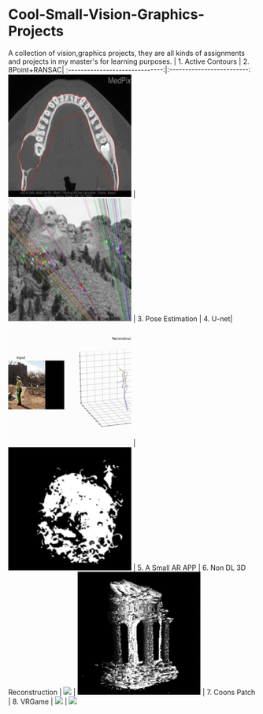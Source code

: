 # Cool-Small-Vision-Graphics-Projects
A collection of vision,graphics projects, they are all kinds of assignments and projects in my master's for learning purposes.
|  1. Active Contours  |  2. 8Point+RANSAC|
:------------------------------:|:-------------------------:
![](./pics/1.png)  |  ![](./pics/2.png)
| 3. Pose Estimation |  4. U-net|
![](./pics/3.gif)  |  ![](./pics/4.png)
| 5. A Small AR APP        |  6. Non DL 3D Reconstruction |
![](./pics/5.gif)  |  ![](./pics/6.png)
| 7. Coons Patch     |  8. VRGame |
![](./pics/7.gif)  |  ![](./pics/8.gif)
